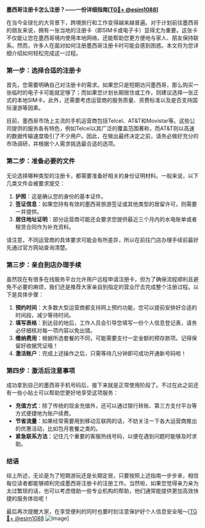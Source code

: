 **墨西哥注册卡怎么注册？——一份详细指南[[TG💪+ @esim1088](https://t.me/s/esim1088)]**

在当今全球化的大背景下，跨境旅行和工作变得越来越普遍。对于计划前往墨西哥的朋友来说，拥有一张当地的注册卡（即SIM卡或电子卡）显得尤为重要。这张卡不仅能让您在墨西哥境内使用本地网络，还能帮助您更方便地与家人、朋友保持联系。然而，许多人在面对如何注册墨西哥注册卡时可能会感到困惑。本文将为您详细介绍如何轻松完成这一过程。

### **第一步：选择合适的注册卡**

首先，您需要明确自己对注册卡的需求。如果您只是短期访问墨西哥，那么购买一张临时的电子卡可能就足够了；而如果您计划长期居住或工作，则建议选择一张正式的本地SIM卡。此外，还需要考虑运营商的服务质量、资费标准以及是否支持国际漫游等因素。

目前，墨西哥市场上主流的手机运营商包括Telcel、AT&T和Movistar等。这些公司提供的服务各有特色，例如Telcel以其广泛的覆盖范围著称，而AT&T则以高速的数据传输速度吸引了不少用户。因此，在做出最终决定之前，请务必做好充分的市场调研，并根据个人需求挑选最合适的选项。

### **第二步：准备必要的文件**

无论选择哪种类型的注册卡，都需要准备好相关的身份证明材料。一般来说，以下几类文件会被要求提交：

1. **护照**：这是确认您的身份的基本证件。
2. **签证信息**：如果您持有有效的墨西哥旅游签证或其他类型的居留许可，则需要一并提供。
3. **居住地址证明**：部分运营商可能还会要求您提供最近三个月内的水电账单或者租赁合同作为补充资料。

请注意，不同运营商的具体要求可能会有所差异，所以在前往门店办理手续前最好先通过官方网站查询清楚。

### **第三步：亲自到店办理手续**

虽然现在有很多在线服务平台允许用户远程申请注册卡，但为了确保流程顺利且避免不必要的麻烦，我们还是推荐大家亲自到指定的营业厅去完成整个注册过程。以下是具体步骤：

1. **预约时间**：大多数大型运营商都支持网上预约功能，您可以提前安排好合适的时间段，减少等待时间。
2. **填写表格**：到达目的地后，工作人员会引导您填写一份个人信息登记表，请务必仔细核对每一项内容以免出错。
3. **缴纳费用**：根据所选套餐的不同，可能需要支付一定金额的预存款项。记得保留好收据凭证哦！
4. **激活账户**：完成上述操作之后，只需等待几分钟即可成功开通新号码啦！

### **第四步：激活后注意事项**

成功拿到自己的墨西哥手机号码后，接下来就是正常使用阶段了。不过在此之前还有一些小贴士可以帮助您更好地享受这项服务：

- **充值方式**：除了传统的现金充值外，还可以通过银行转账、第三方支付平台等方式便捷地为账户续费。
- **节省流量**：如果经常需要用到移动互联网的话，不妨关注一下各大运营商推出的优惠活动，比如包月套餐之类的。
- **紧急联系方法**：记住几个重要的客服热线号码，以便在遇到问题时能够及时求助。

### **结语**

综上所述，无论是为了短期游玩还是长期定居，只要按照上述指南一步步来，相信每位读者都能够顺利完成墨西哥注册卡的注册工作。当然啦，如果您觉得亲力亲为太过繁琐的话，也可以考虑借助一些专业机构的帮助，他们通常能提供更加高效快捷的服务体验呢！

最后再次提醒大家，在享受便利的同时也要时刻注意保护好个人信息安全哦～[[TG💪+ @esim1088](https://t.me/s/esim1088) ![Image](https://i.postimg.cc/4NQfJmqS/Snipaste-2025-05-13-00-14-12.png)]